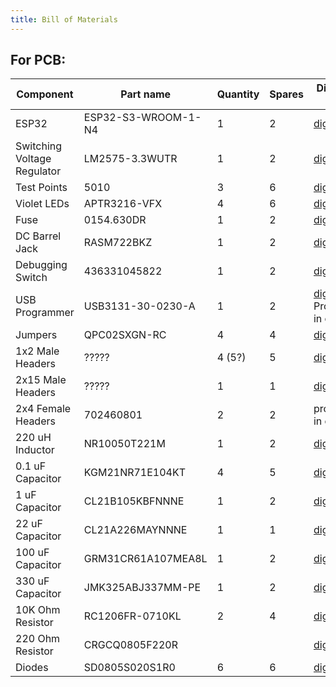 ```yaml
---
title: Bill of Materials
---
```

## For PCB: 
|Component |Part name | Quantity | Spares |Digikey link|
|----------|----------|----------|--------|-------------|
|ESP32 | ESP32-S3-WROOM-1-N4 |1 |2 |[digikey](https://www.digikey.com/en/products/detail/espressif-systems/ESP32-S3-WROOM-1-N4/16162639)|
|Switching Voltage Regulator |LM2575-3.3WUTR | 1 | 2 | [digikey](https://www.digikey.com/en/products/detail/microchip-technology/LM2575-3-3WU-TR/1027646) |
|Test Points | 5010 | 3 | 6 | [digikey](https://www.digikey.com/en/products/detail/keystone-electronics/5010/255332) |
|Violet LEDs | APTR3216-VFX | 4 | 6 | [digikey](https://www.digikey.com/en/products/detail/kingbright/APTR3216-VFX/10293083) |
|Fuse | 0154.630DR | 1 | 2 | [digikey](https://www.digikey.com/en/products/detail/littelfuse-inc/0154-630DR/552699) |
|DC Barrel Jack | RASM722BKZ | 1 | 2 | [digikey](https://www.digikey.com/en/products/detail/switchcraft-inc/RASM722BKZ/9997459) |
|Debugging Switch | 436331045822 | 1 | 2 | [digikey](https://www.digikey.com/en/products/detail/w%C3%BCrth-elektronik/436331045822/5209092)|
|USB Programmer | USB3131-30-0230-A | 1 | 2 | [digikey](https://www.digikey.com/en/products/detail/gct/USB3131-30-0230-A/9859642) <br> Provided in class |
|Jumpers | QPC02SXGN-RC | 4 | 4 | [digikey](https://www.digikey.com/en/products/detail/sullins-connector-solutions/QPC02SXGN-RC/2618262) |
|1x2 Male Headers | ????? | 4 (5?) | 5 | [digikey]() |
|2x15 Male Headers | ????? | 1 | 1 | [digikey]() |
|2x4 Female Headers | 702460801 | 2 | 2 | provided in class |
|220 uH Inductor | NR10050T221M| 1| 2 | [digikey](https://www.digikey.com/en/products/detail/taiyo-yuden/NR10050T221M/1007976) |
|0.1 uF Capacitor | KGM21NR71E104KT | 4 | 5| [digikey](https://www.digikey.com/en/products/detail/kyocera-avx/KGM21NR71E104KT/1116281) |
|1 uF Capacitor | CL21B105KBFNNNE | 1 | 2 | [digikey](https://www.digikey.com/en/products/detail/samsung-electro-mechanics/CL21B105KBFNNNE/3886687) | 
|22 uF Capacitor | CL21A226MAYNNNE | 1 | 1 | [digikey](https://www.digikey.com/en/products/detail/samsung-electro-mechanics/CL21A226MAYNNNE/10479857) |
|100 uF Capacitor | GRM31CR61A107MEA8L | 1| 2| [digikey](https://www.digikey.com/en/products/detail/murata-electronics/GRM31CR61A107MEA8L/16033775) | 
|330 uF Capacitor | JMK325ABJ337MM-PE | 1| 2| [digikey](https://www.digikey.com/en/products/detail/taiyo-yuden/JMK325ABJ337MM-PE/10283779) |
|10K Ohm Resistor | RC1206FR-0710KL |2 |4 | [digikey](https://www.digikey.com/en/products/detail/yageo/RC1206FR-0710KL/728483) |
|220 Ohm Resistor | CRGCQ0805F220R| | | [digikey](https://www.digikey.com/en/products/detail/te-connectivity-passive-product/CRGCQ0805F220R/8576343) |
|Diodes | SD0805S020S1R0|6| 6|[digikey](https://www.digikey.com/en/products/filter/single-diodes/280?s=N4IgjCBcpgbFoDGUBmBDANgZwKYBoQB7KAbRAGYBOcgJkpANgA4AWFgdgZCfPbAgJgWABkoBWeAF0CABwAuUEAGU5AJwCWAOwDmIAL6N60EMkjps%2BIqRAjq1ENJDzFKjTv2DKTI0lSZcBMSQZMIOBiAAtPDGpmoArpZBZDRh4SnBIAAm6oSZOGFAA) |